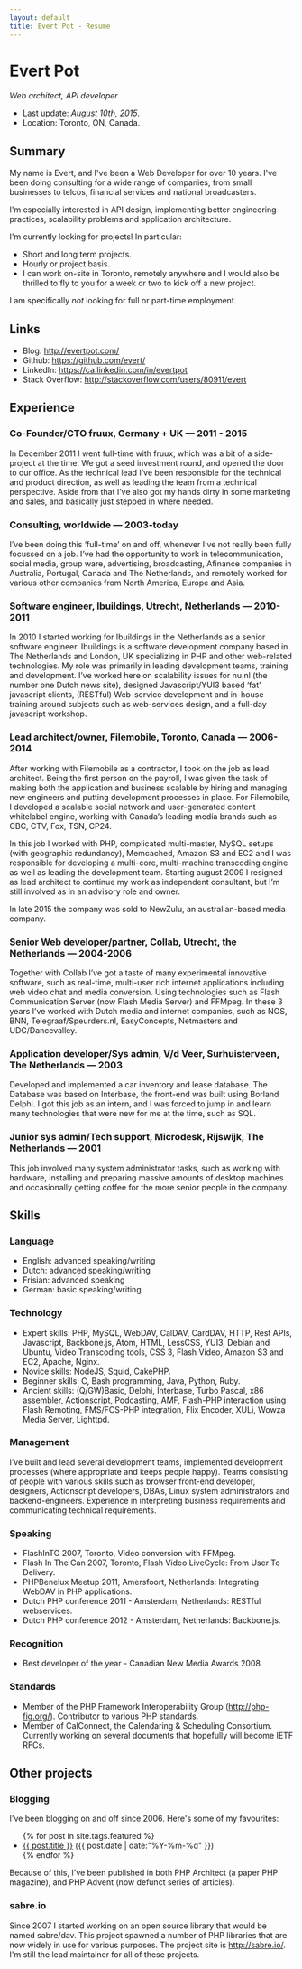 ```yaml
---
layout: default
title: Evert Pot - Resume
---
```


Evert Pot
=========

_Web architect, API developer_

* Last update: *August 10th, 2015*.
* Location: Toronto, ON, Canada.

Summary
-------

My name is Evert, and I've been a Web Developer for over 10 years. I've been
doing consulting for a wide range of companies, from small businesses to
telcos, financial services and national broadcasters.

I'm especially interested in API design, implementing better engineering
practices, scalability problems and application architecture.

I'm currently looking for projects! In particular:

* Short and long term projects.
* Hourly or project basis.
* I can work on-site in Toronto, remotely anywhere and I would also be
  thrilled to fly to you for a week or two to kick off a new project.

I am specifically _not_ looking for full or part-time employment.

Links
-----

* Blog: <http://evertpot.com/>
* Github: <https://github.com/evert/>
* LinkedIn: <https://ca.linkedin.com/in/evertpot>
* Stack Overflow: <http://stackoverflow.com/users/80911/evert>

Experience
----------

### Co-Founder/CTO fruux, Germany + UK — 2011 - 2015

In December 2011 I went full-time with fruux, which was a bit of a
side-project at the time. We got a seed investment round, and opened the
door to our office. As the technical lead I’ve been responsible for the
technical and product direction, as well as leading the team from a
technical perspective. Aside from that I’ve also got my hands dirty in some
marketing and sales, and basically just stepped in where needed.

### Consulting, worldwide — 2003-today

I’ve been doing this ‘full-time’ on and off, whenever I’ve not really been
fully focussed on a job. I’ve had the opportunity to work in
telecommunication, social media, group ware, advertising, broadcasting,
Afinance companies in Australia, Portugal, Canada and The Netherlands, and
remotely worked for various other companies from North America, Europe and
Asia.

### Software engineer, Ibuildings, Utrecht, Netherlands — 2010-2011

In 2010 I started working for Ibuildings in the Netherlands as a senior
software engineer. Ibuildings is a software development company based in
The Netherlands and London, UK specializing in PHP and other web-related
technologies.
My role was primarily in leading development teams, training and development.
I’ve worked here on scalability issues for nu.nl (the number one Dutch news
site), designed Javascript/YUI3 based ‘fat’ javascript clients, (RESTful)
Web-service development and in-house training around subjects such as
web-services design, and a full-day javascript workshop.

### Lead architect/owner, Filemobile, Toronto, Canada — 2006-2014

After working with Filemobile as a contractor, I took on the job as lead
architect. Being the first person on the payroll, I was given the task of
making both the application and business scalable by hiring and managing new
engineers and putting development processes in place. For Filemobile, I
developed a scalable social network and user-generated content whitelabel
engine, working with Canada’s leading media brands such as CBC, CTV, Fox, TSN,
CP24.

In this job I worked with PHP, complicated multi-master, MySQL setups (with
geographic redundancy), Memcached, Amazon S3 and EC2 and I was responsible
for developing a multi-core, multi-machine transcoding engine as well as
leading the development team.
Starting august 2009 I resigned as lead architect to continue my work as
independent consultant, but I’m still involved as in an advisory role and
owner.

In late 2015 the company was sold to NewZulu, an australian-based media
company.

### Senior Web developer/partner, Collab, Utrecht, the Netherlands — 2004-2006

Together with Collab I’ve got a taste of many experimental innovative software,
such as real-time, multi-user rich internet applications including web video
chat and media conversion. Using technologies such as Flash Communication
Server (now Flash Media Server) and FFMpeg. In these 3 years I’ve worked with
Dutch media and internet companies, such as NOS, BNN, Telegraaf/Speurders.nl,
EasyConcepts, Netmasters and UDC/Dancevalley.

### Application developer/Sys admin, V/d Veer, Surhuisterveen, The Netherlands — 2003

Developed and implemented a car inventory and lease database. The Database was
based on Interbase, the front-end was built using Borland Delphi. I got this
job as an intern, and I was forced to jump in and learn many technologies that
were new for me at the time, such as SQL.

### Junior sys admin/Tech support, Microdesk, Rijswijk, The Netherlands — 2001

This job involved many system administrator tasks, such as working with
hardware, installing and preparing massive amounts of desktop machines and
occasionally getting coffee for the more senior people in the company.

Skills
------

### Language

* English: advanced speaking/writing
* Dutch: advanced speaking/writing
* Frisian: advanced speaking
* German: basic speaking/writing

### Technology

* Expert skills: PHP, MySQL, WebDAV, CalDAV, CardDAV, HTTP, Rest APIs,
  Javascript, Backbone.js, Atom, HTML, LessCSS, YUI3, Debian and Ubuntu, Video
  Transcoding tools, CSS 3, Flash Video, Amazon S3 and EC2, Apache, Nginx.
* Novice skills: NodeJS, Squid, CakePHP.
* Beginner skills: C, Bash programming, Java, Python, Ruby.
* Ancient skills: (Q/GW)Basic, Delphi, Interbase, Turbo Pascal, x86 assembler,
  Actionscript, Podcasting, AMF, Flash-PHP interaction using Flash Remoting,
  FMS/FCS-PHP integration, Flix Encoder, XULi, Wowza Media Server, Lighttpd.

### Management

I’ve built and lead several development teams, implemented development
processes (where appropriate and keeps people happy). Teams consisting of
people with various skills such as browser front-end developer, designers,
Actionscript developers, DBA’s, Linux system administrators and
backend-engineers. Experience in interpreting business requirements and
communicating technical requirements.

### Speaking

* FlashInTO 2007, Toronto, Video conversion with FFMpeg.
* Flash In The Can 2007, Toronto, Flash Video LiveCycle: From User To Delivery. 
* PHPBenelux Meetup 2011, Amersfoort, Netherlands: Integrating WebDAV in PHP applications.
* Dutch PHP conference 2011 - Amsterdam, Netherlands: RESTful webservices.
* Dutch PHP conference 2012 - Amsterdam, Netherlands: Backbone.js.

### Recognition

* Best developer of the year - Canadian New Media Awards 2008

### Standards

* Member of the PHP Framework Interoperability Group (<http://php-fig.org/>).
  Contributor to various PHP standards.
* Member of CalConnect, the Calendaring & Scheduling Consortium. Currently
  working on several documents that hopefully will become IETF RFCs.


Other projects
--------------

### Blogging

I've been blogging on and off since 2006. Here's some of my favourites:

<ul>
{% for post in site.tags.featured %}
  <li>
     <a href="{{ post.url }}">{{ post.title }}</a>
     <span>({{ post.date | date:"%Y-%m-%d" }})</span>
  </li>
{% endfor %}
</ul>

Because of this, I've been published in both PHP Architect (a paper PHP
magazine), and PHP Advent (now defunct series of articles).

### sabre.io

Since 2007 I started working on an open source library that would be named
sabre/dav. This project spawned a number of PHP libraries that are now widely
in use for various purposes. The project site is <http://sabre.io/>. I'm still
the lead maintainer for all of these projects.


